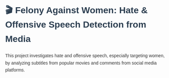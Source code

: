 <!DOCTYPE html>
<html lang="en">
<head>
  <meta charset="UTF-8">
  <title>Felony Against Women</title>
  <style>
    body {
      font-family: Arial, sans-serif;
      margin: 40px;
      line-height: 1.6;
      color: #333;
    }
    h1, h2, h3 {
      color: #2c3e50;
    }
    code {
      background-color: #f4f4f4;
      padding: 2px 6px;
      border-radius: 4px;
      font-family: monospace;
    }
    .dataset, .video, .structure, .purpose {
      margin-top: 30px;
    }
    pre {
      background-color: #f9f9f9;
      padding: 15px;
      border-radius: 5px;
      overflow-x: auto;
    }
    a {
      color: #2980b9;
      text-decoration: none;
    }
  </style>
</head>
<body>

  <!-- Your content starts here -->
  <h1>🎬 Felony Against Women: Hate & Offensive Speech Detection from Media</h1>
  <p>This project investigates hate and offensive speech, especially targeting women, by analyzing subtitles from popular movies and comments from social media platforms.</p>

  <!-- Remaining HTML content -->

</body>
</html>
